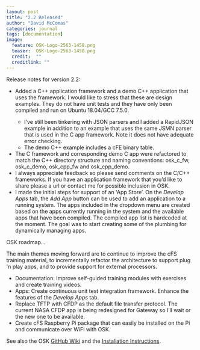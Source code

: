 ```yaml
---
layout: post
title: "2.2 Released"
author: "David McComas"
categories: journal
tags: [documentation]
image:
  feature: OSK-Logo-2563-1458.png
  teaser:  OSK-Logo-2563-1458.png
  credit:  ""
  creditlink: ""
---
```

<div>

<p>Release notes for version 2.2:</p>

<ul>
  <li> Added a C++ application framework and a demo C++ application that uses the framework. I would like to stress that these are design examples. They do not have unit tests and they have only been compiled and run on Ubuntu 18.04/GCC 7.5.0.</li>
  <ul>
     <li> I’ve still been tinkering with JSON parsers and I added a RapidJSON example in addition to an example that uses the same JSMN parser that is used in the C app framework.  Note it does not have adequate error checking. </li>
     <li> The demo C++ example includes a cFE binary table.</li>
  </ul>
  <li> The C framework and corresponding demo C app were refactored to match the C++ directory structure and naming conventions: osk_c_fw, osk_c_demo, osk_cpp_fw and osk_cpp_demo.</li> 
  <li> I always appreciate feedback so please send comments on the C/C++ frameworks. If you have an application framework that you’d like to share please a url or contact me for possible inclusion in OSK.</li>
  <li> I made the initial steps for support of an 'App Store’.  On the <i>Develop Apps</i> tab, the <i>Add App</i> button can be used to add an application to a running system. The apps included in the dropdown menu are created based on the apps currently running in the system and the available apps that have been compiled.  The compiled app list is hardcoded at the moment. The goal was to start creating some of the plumbing for dynamically managing apps.</li>
</ul>


<p>OSK roadmap...</p>
The main themes moving forward are to continue to improve the cFS training material, to incrementally refactor the architecture to support plug 'n play apps, and to provide support for external processors. 
<ul>
  <li> Documentation: Improve self-guided training modules with exercises and create training videos.</li>
  <li> Apps: Create continuous unit test integration framework. Enhance the features of the <i>Develop Apps</i> tab.</li>
  <li> Replace TFTP with CFDP as the default file transfer protocol. The current NASA CFDP app is being redesigned for Gateway so I’ll wait or the new one to be available.</li>
  <li> Create cFS Raspberry Pi package that can easily be installed on the Pi and communicate over WiFi with OSK.</li>
</ul>

<p>See also the OSK <a href="{{site.github.wiki-url}}">GitHub Wiki</a> and the <a href="https://opensatkit.github.io/journal/Installation-Guide.html">Installation Instructions</a>.</p>

</div>
